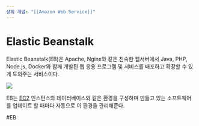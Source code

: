 ```yaml
---
상위 개념: "[[Amazon Web Service]]"
---
```

# Elastic Beanstalk
Elastic Beanstalk(EB)은 Apache, Nginx와 같은 친숙한 웹서버에서 Java, PHP, Node.js, Docker와 함께 개발된 웹 응용 프로그램 및 서비스를 배포하고 확장할 수 있게 도와주는 서비스이다.

![](https://i.imgur.com/0uUWIvh.png)

EB는 [EC2](Amazon%20EC2.md) 인스턴스와 데이터베이스와 같은 환경을 구성하며 만들고 있는 소프트웨어를 업데이트 할 때마다 자동으로 이 환경을 관리해준다.

#EB